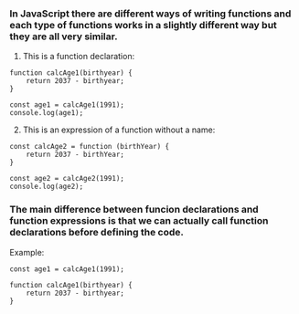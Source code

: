 ### In JavaScript there are different ways of writing functions and each type of functions works in a slightly different way but they are all very similar.


1. This is a function declaration:

```
function calcAge1(birthyear) {
    return 2037 - birthyear;
}

const age1 = calcAge1(1991);
console.log(age1);
```

2. This is an expression of a function without a name:
```
const calcAge2 = function (birthYear) {
    return 2037 - birthYear;
}

const age2 = calcAge2(1991);
console.log(age2);
```

### The main difference between funcion declarations and function expressions is that we can actually call function declarations before defining the code.
Example:
```
const age1 = calcAge1(1991);

function calcAge1(birthyear) {
    return 2037 - birthyear;
}
```